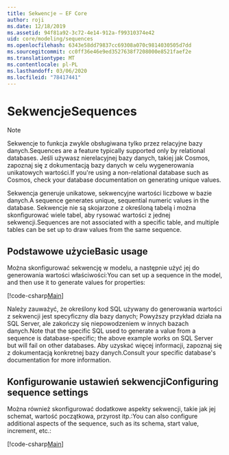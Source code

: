 ```yaml
---
title: Sekwencje — EF Core
author: roji
ms.date: 12/18/2019
ms.assetid: 94f81a92-3c72-4e14-912a-f99310374e42
uid: core/modeling/sequences
ms.openlocfilehash: 6343e58dd79837cc69308a070c9814030505d7dd
ms.sourcegitcommit: cc0ff36e46e9ed3527638f7208000e8521faef2e
ms.translationtype: MT
ms.contentlocale: pl-PL
ms.lasthandoff: 03/06/2020
ms.locfileid: "78417441"
---
```

# <a name="sequences"></a><span data-ttu-id="5b596-102">Sekwencje</span><span class="sxs-lookup"><span data-stu-id="5b596-102">Sequences</span></span>

> [!NOTE]  
> <span data-ttu-id="5b596-103">Sekwencje to funkcja zwykle obsługiwana tylko przez relacyjne bazy danych.</span><span class="sxs-lookup"><span data-stu-id="5b596-103">Sequences are a feature typically supported only by relational databases.</span></span> <span data-ttu-id="5b596-104">Jeśli używasz nierelacyjnej bazy danych, takiej jak Cosmos, zapoznaj się z dokumentacją bazy danych w celu wygenerowania unikatowych wartości.</span><span class="sxs-lookup"><span data-stu-id="5b596-104">If you're using a non-relational database such as Cosmos, check your database documentation on generating unique values.</span></span>

<span data-ttu-id="5b596-105">Sekwencja generuje unikatowe, sekwencyjne wartości liczbowe w bazie danych.</span><span class="sxs-lookup"><span data-stu-id="5b596-105">A sequence generates unique, sequential numeric values in the database.</span></span> <span data-ttu-id="5b596-106">Sekwencje nie są skojarzone z określoną tabelą i można skonfigurować wiele tabel, aby rysować wartości z jednej sekwencji.</span><span class="sxs-lookup"><span data-stu-id="5b596-106">Sequences are not associated with a specific table, and multiple tables can be set up to draw values from the same sequence.</span></span>

## <a name="basic-usage"></a><span data-ttu-id="5b596-107">Podstawowe użycie</span><span class="sxs-lookup"><span data-stu-id="5b596-107">Basic usage</span></span>

<span data-ttu-id="5b596-108">Można skonfigurować sekwencję w modelu, a następnie użyć jej do generowania wartości właściwości:</span><span class="sxs-lookup"><span data-stu-id="5b596-108">You can set up a sequence in the model, and then use it to generate values for properties:</span></span>

[!code-csharp[Main](../../../samples/core/Modeling/FluentAPI/Sequence.cs?name=Sequence&highlight=3,7)]

<span data-ttu-id="5b596-109">Należy zauważyć, że określony kod SQL używany do generowania wartości z sekwencji jest specyficzny dla bazy danych; Powyższy przykład działa na SQL Server, ale zakończy się niepowodzeniem w innych bazach danych.</span><span class="sxs-lookup"><span data-stu-id="5b596-109">Note that the specific SQL used to generate a value from a sequence is database-specific; the above example works on SQL Server but will fail on other databases.</span></span> <span data-ttu-id="5b596-110">Aby uzyskać więcej informacji, zapoznaj się z dokumentacją konkretnej bazy danych.</span><span class="sxs-lookup"><span data-stu-id="5b596-110">Consult your specific database's documentation for more information.</span></span>

## <a name="configuring-sequence-settings"></a><span data-ttu-id="5b596-111">Konfigurowanie ustawień sekwencji</span><span class="sxs-lookup"><span data-stu-id="5b596-111">Configuring sequence settings</span></span>

<span data-ttu-id="5b596-112">Można również skonfigurować dodatkowe aspekty sekwencji, takie jak jej schemat, wartość początkowa, przyrost itp.:</span><span class="sxs-lookup"><span data-stu-id="5b596-112">You can also configure additional aspects of the sequence, such as its schema, start value, increment, etc.:</span></span>

[!code-csharp[Main](../../../samples/core/Modeling/FluentAPI/SequenceConfiguration.cs?name=SequenceConfiguration&highlight=3-5)]
